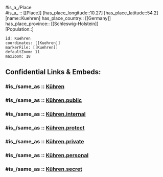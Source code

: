 ﻿---
confidential: public
isDeleted: false
location:
- 54.2
- 10.27
mapmarker: city
mapzoom:
- 7
- 12
SpocWebEntityId: 31729
tags:
- geo/City
type: City
---

#is_a_/Place  
#is_a_ :: [[Place]] 
[has_place_longitude::10.27] 
[has_place_latitude::54.2] 
[name::Kuehren] 
has_place_country:: [[Germany]]  
has_place_province:: [[Schleswig-Holstein]]  
[Population::] 



```leaflet
id: Kuehren
coordinates: [[Kuehren]] 
markerFile: [[Kuehren]] 
defaultZoom: 11 
maxZoom: 18
```


## Confidential Links & Embeds: 

### #is_/same_as :: [Kühren](/_Standards/Earth/Continent/Europe/Europe~Central/Germany/Germany~West/Schleswig-Holstein/counties~SH/Plön/cities~Plön/Preetz-Land/boroughs~Preetz-Land/Kühren.md) 

### #is_/same_as :: [Kühren.public](/_public/Earth/Continent/Europe/Europe~Central/Germany/Germany~West/Schleswig-Holstein/counties~SH/Plön/cities~Plön/Preetz-Land/boroughs~Preetz-Land/Kühren.public.md) 

### #is_/same_as :: [Kühren.internal](/_internal/Earth/Continent/Europe/Europe~Central/Germany/Germany~West/Schleswig-Holstein/counties~SH/Plön/cities~Plön/Preetz-Land/boroughs~Preetz-Land/Kühren.internal.md) 

### #is_/same_as :: [Kühren.protect](/_protect/Earth/Continent/Europe/Europe~Central/Germany/Germany~West/Schleswig-Holstein/counties~SH/Plön/cities~Plön/Preetz-Land/boroughs~Preetz-Land/Kühren.protect.md) 

### #is_/same_as :: [Kühren.private](/_private/Earth/Continent/Europe/Europe~Central/Germany/Germany~West/Schleswig-Holstein/counties~SH/Plön/cities~Plön/Preetz-Land/boroughs~Preetz-Land/Kühren.private.md) 

### #is_/same_as :: [Kühren.personal](/_personal/Earth/Continent/Europe/Europe~Central/Germany/Germany~West/Schleswig-Holstein/counties~SH/Plön/cities~Plön/Preetz-Land/boroughs~Preetz-Land/Kühren.personal.md) 

### #is_/same_as :: [Kühren.secret](/_secret/Earth/Continent/Europe/Europe~Central/Germany/Germany~West/Schleswig-Holstein/counties~SH/Plön/cities~Plön/Preetz-Land/boroughs~Preetz-Land/Kühren.secret.md)

